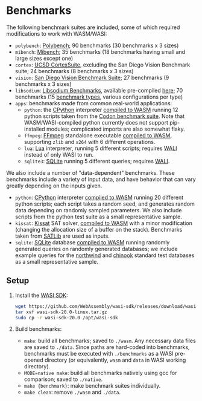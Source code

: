 # Benchmarks

The following benchmark suites are included, some of which required modifications to work with WASM/WASI:
- `polybench`: [Polybench](https://web.cse.ohio-state.edu/~pouchet.2/software/polybench/); 90 benchmarks (30 benchmarks x 3 sizes)
- `mibench`: [Mibench](https://vhosts.eecs.umich.edu/mibench/); 35 benchmarks (18 benchmarks having small and large sizes except one)
- `cortex`: [UCSD CortexSuite](https://cseweb.ucsd.edu//groups/bsg/), excluding the San Diego Vision Benchmark suite; 24 benchmarks (8 benchmarks x 3 sizes)
- `vision`: [San Diego Vision Benchmark Suite](https://michaeltaylor.org/vision/); 27 benchmarks (9 benchmarks x 3 sizes)
- `libsodium`: [Libsodium Benchmarks](https://github.com/jedisct1/libsodium), available pre-compiled [here](https://github.com/jedisct1/webassembly-benchmarks); 70 benchmarks (15 [benchmark types](https://00f.net/2023/01/04/webassembly-benchmark-2023/), various configurations per type)
- `apps`: benchmarks made from common real-world applications:
    - `python`: the [CPython](https://github.com/python/cpython) interpreter [compiled to WASM](https://github.com/singlestore-labs/python-wasi) running 12 python scripts taken from the [Codon benchmark suite](https://github.com/exaloop/codon/tree/develop/bench). Note that WASM/WASI-compiled python currently does not support pip-installed modules; complicated imports are also somewhat flaky.
    - `ffmpeg`: [FFmpeg](https://www.ffmpeg.org/) standalone executable [compiled to WASM](https://github.com/SebastiaanYN/FFmpeg-WASI), supporting `zlib` and `x264` with 6 different operations.
    - `lua`: [Lua](https://www.lua.org/) interpreter, running 5 different scripts; requires [WALI](https://github.com/arjunr2/WALI) instead of only WASI to run.
    - `sqlite3`: [SQLite](https://www.sqlite.org/index.html) running 5 different queries; requires [WALI](https://github.com/arjunr2/WALI).

We also include a number of "data-dependent" benchmarks. These benchmarks include a variety of input data, and have behavior that can vary greatly depending on the inputs given.
- `python`: [CPython](https://github.com/python/cpython) interpreter [compiled to WASM](https://github.com/singlestore-labs/python-wasi) running 20 different python scripts; each script takes a random seed, and generates random data depending on randomly sampled parameters. We also include scripts from the python test suite as a small representative sample.
- `kissat`: [Kissat](https://github.com/arminbiere/kissat) SAT solver, [compiled to WASM](https://github.com/thetianshuhuang/kissat-wasm) with a minor modification (changing the allocation size of a buffer on the stack). Benchmarks taken from [SATLib](https://www.cs.ubc.ca/~hoos/SATLIB/benchm.html) are used as inputs.
- `sqlite`: [SQLite](https://www.sqlite.org/index.html) database [compiled to WASM](https://wasmer.io/sqlite/sqlite) running randomly generated queries on randomly generated databases; we include example queries for the [northwind](https://musiliadebayo.medium.com/50-sql-practice-queries-and-answers-3fc896650b2e) and [chinook](https://github.com/LucasMcL/15-sql_queries_02-chinook/blob/master/chinook-queries.sql) standard test databases as a small representative sample.

## Setup

1. Install the [WASI SDK](https://github.com/webassembly/wasi-sdk/):
    ```sh
    wget https://github.com/WebAssembly/wasi-sdk/releases/download/wasi-sdk-20/wasi-sdk-20.0-linux.tar.gz
    tar xvf wasi-sdk-20.0-linux.tar.gz
    sudo cp -r wasi-sdk-20.0 /opt/wasi-sdk
    ```

2. Build benchmarks:
    - `make`: build all benchmarks; saved to `./wasm`. Any necessary data files are saved to `./data`. Since paths are hard-coded into benchmarks, benchmarks must be executed with `./benchmarks` as a WASI pre-opened directory (or equivalently, `wasm` and `data` in WASI working directory).
    - `MODE=native make`: build all benchmarks natively using gcc for comparison; saved to `./native`.
    - `make {benchmark}`: make benchmark suites individually.
    - `make clean`: remove `./wasm` and `./data`.
